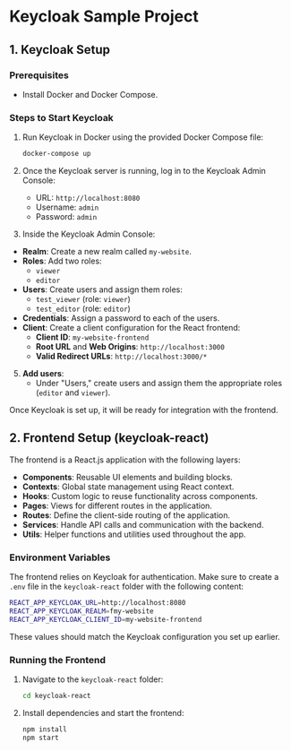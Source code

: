 # Keycloak Sample Project

## 1. Keycloak Setup

### Prerequisites
- Install Docker and Docker Compose.

### Steps to Start Keycloak
1. Run Keycloak in Docker using the provided Docker Compose file:
   ```bash
   docker-compose up
   ```

2. Once the Keycloak server is running, log in to the Keycloak Admin Console:
   - URL: `http://localhost:8080`
   - Username: `admin`
   - Password: `admin`

3. Inside the Keycloak Admin Console:
- **Realm**: Create a new realm called `my-website`.
- **Roles**: Add two roles:
  - `viewer`
  - `editor`
- **Users**: Create users and assign them roles:
  - `test_viewer` (role: `viewer`)
  - `test_editor` (role: `editor`)
- **Credentials**: Assign a password to each of the users.
- **Client**: Create a client configuration for the React frontend:
  - **Client ID**: `my-website-frontend`
  - **Root URL** and **Web Origins**: `http://localhost:3000`
  - **Valid Redirect URLs**: `http://localhost:3000/*`

5. **Add users**:
   - Under "Users," create users and assign them the appropriate roles (`editor` and `viewer`).

Once Keycloak is set up, it will be ready for integration with the frontend.

## 2. Frontend Setup (keycloak-react)

The frontend is a React.js application with the following layers:

- **Components**: Reusable UI elements and building blocks.
- **Contexts**: Global state management using React context.
- **Hooks**: Custom logic to reuse functionality across components.
- **Pages**: Views for different routes in the application.
- **Routes**: Define the client-side routing of the application.
- **Services**: Handle API calls and communication with the backend.
- **Utils**: Helper functions and utilities used throughout the app.

### Environment Variables
The frontend relies on Keycloak for authentication. Make sure to create a `.env` file in the `keycloak-react` folder with the following content:

```bash
REACT_APP_KEYCLOAK_URL=http://localhost:8080
REACT_APP_KEYCLOAK_REALM=fmy-website
REACT_APP_KEYCLOAK_CLIENT_ID=my-website-frontend
```

These values should match the Keycloak configuration you set up earlier.

### Running the Frontend
1. Navigate to the `keycloak-react` folder:
   ```bash
   cd keycloak-react
   ```
2. Install dependencies and start the frontend:
   ```bash
   npm install
   npm start
   ```